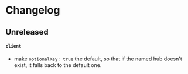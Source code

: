 # Changelog

## Unreleased

#### `client`

- make `optionalKey: true` the default, so that if the named hub doesn't exist, it falls back to the default one.
